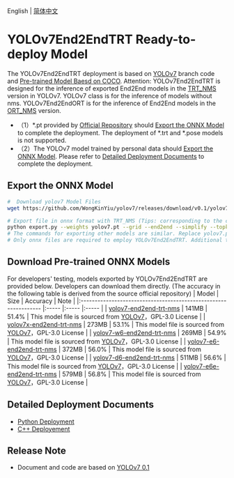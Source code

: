 English | [简体中文](README_CN.md)
# YOLOv7End2EndTRT Ready-to-deploy Model

The YOLOv7End2EndTRT deployment is based on [YOLOv7](https://github.com/WongKinYiu/yolov7/tree/v0.1) branch code and [Pre-trained Model Baesd on COCO](https://github.com/WongKinYiu/yolov7/releases/tag/v0.1). Attention: YOLOv7End2EndTRT is designed for the inference of exported End2End models in the [TRT_NMS](https://github.com/WongKinYiu/yolov7/blob/main/models/experimental.py#L111) version in YOLOv7. YOLOv7 class is for the inference of models without nms. YOLOv7End2EndORT is for the inference of End2End models in the [ORT_NMS](https://github.com/WongKinYiu/yolov7/blob/main/models/experimental.py#L87) version.

  - （1）*.pt provided by [Official Repository](https://github.com/WongKinYiu/yolov7/releases/tag/v0.1) should [Export the ONNX Model](#Export-the-ONNX-Model) to complete the deployment. The deployment of *.trt and *.pose models is not supported.
  - （2）The YOLOv7 model  trained by personal data should [Export the ONNX Model](#%E5%AF%BC%E5%87%BAONNX%E6%A8%A1%E5%9E%8B). Please refer to [Detailed Deployment Documents](#Detailed-Deployment-Documents) to complete the deployment.



## Export the ONNX Model

```bash
#  Download yolov7 Model Files
wget https://github.com/WongKinYiu/yolov7/releases/download/v0.1/yolov7.pt

# Export file in onnx format with TRT_NMS (Tips: corresponding to the code of YOLOv7 release v0.1)
python export.py --weights yolov7.pt --grid --end2end --simplify --topk-all 100 --iou-thres 0.65 --conf-thres 0.35 --img-size 640 640
# The commands for exporting other models are similar. Replace yolov7.pt with yolov7x.pt yolov7-d6.pt yolov7-w6.pt ...
# Only onnx files are required to employ YOLOv7End2EndTRT. Additional trt files are not required because automatic switching happens during inference.
```

## Download Pre-trained ONNX Models

For developers' testing, models exported by YOLOv7End2EndTRT are provided below. Developers can download them directly. (The accuracy in the following table is derived from the source official repository)
| Model                                                               | Size    | Accuracy    | Note |
|:---------------------------------------------------------------- |:----- |:----- |:----- |
| [yolov7-end2end-trt-nms](https://bj.bcebos.com/paddlehub/fastdeploy/yolov7-end2end-trt-nms.onnx) | 141MB | 51.4% | This model file is sourced from [YOLOv7](https://github.com/WongKinYiu/yolov7)，GPL-3.0 License |
| [yolov7x-end2end-trt-nms](https://bj.bcebos.com/paddlehub/fastdeploy/yolov7x-end2end-trt-nms.onnx) | 273MB | 53.1% | This model file is sourced from [YOLOv7](https://github.com/WongKinYiu/yolov7)，GPL-3.0 License |
| [yolov7-w6-end2end-trt-nms](https://bj.bcebos.com/paddlehub/fastdeploy/yolov7-w6-end2end-trt-nms.onnx) | 269MB | 54.9% | This model file is sourced from [YOLOv7](https://github.com/WongKinYiu/yolov7)，GPL-3.0 License |
| [yolov7-e6-end2end-trt-nms](https://bj.bcebos.com/paddlehub/fastdeploy/yolov7-e6-end2end-trt-nms.onnx) | 372MB | 56.0% | This model file is sourced from [YOLOv7](https://github.com/WongKinYiu/yolov7)，GPL-3.0 License |
| [yolov7-d6-end2end-trt-nms](https://bj.bcebos.com/paddlehub/fastdeploy/yolov7-d6-end2end-trt-nms.onnx) | 511MB | 56.6% | This model file is sourced from [YOLOv7](https://github.com/WongKinYiu/yolov7)，GPL-3.0 License |
| [yolov7-e6e-end2end-trt-nms](https://bj.bcebos.com/paddlehub/fastdeploy/yolov7-e6e-end2end-trt-nms.onnx) | 579MB | 56.8% | This model file is sourced from [YOLOv7](https://github.com/WongKinYiu/yolov7)，GPL-3.0 License |

## Detailed Deployment Documents

- [Python Deployment](python)
- [C++ Deployement](cpp)


## Release Note

- Document and code are based on [YOLOv7 0.1](https://github.com/WongKinYiu/yolov7/tree/v0.1) 
